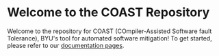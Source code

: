 # Welcome to the COAST Repository

Welcome to the repository for COAST (COmpiler-Assisted Software fault Tolerance), BYU's tool for automated software mitigation! To get started, please refer to our [documentation pages](https://compiler-assisted-software-fault-tolerance.readthedocs.io/en/latest/index.html).
